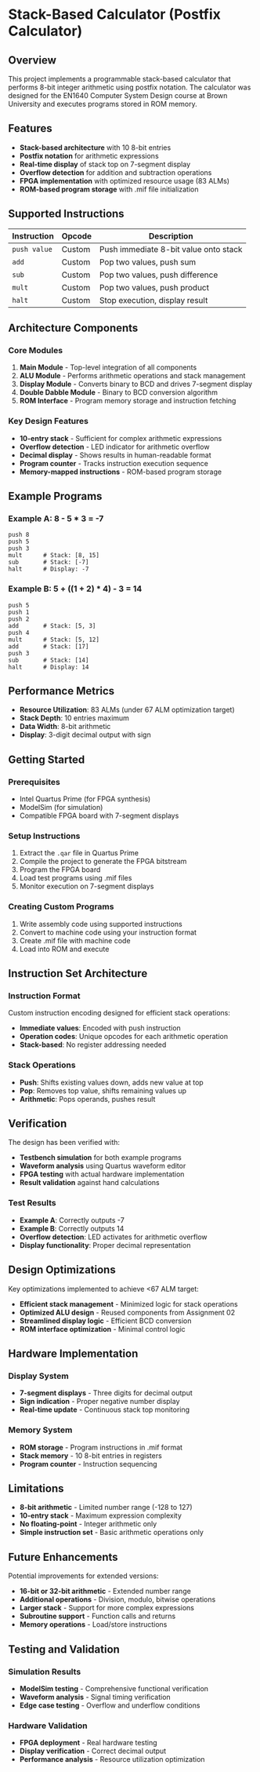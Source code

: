 # Stack-Based Calculator (Postfix Calculator)

## Overview

This project implements a programmable stack-based calculator that performs 8-bit integer arithmetic using postfix notation. The calculator was designed for the EN1640 Computer System Design course at Brown University and executes programs stored in ROM memory.

## Features

- **Stack-based architecture** with 10 8-bit entries
- **Postfix notation** for arithmetic expressions
- **Real-time display** of stack top on 7-segment display
- **Overflow detection** for addition and subtraction operations
- **FPGA implementation** with optimized resource usage (83 ALMs)
- **ROM-based program storage** with .mif file initialization

## Supported Instructions

| Instruction | Opcode | Description |
|-------------|---------|-------------|
| `push value` | Custom | Push immediate 8-bit value onto stack |
| `add` | Custom | Pop two values, push sum |
| `sub` | Custom | Pop two values, push difference |
| `mult` | Custom | Pop two values, push product |
| `halt` | Custom | Stop execution, display result |

## Architecture Components

### Core Modules
1. **Main Module** - Top-level integration of all components
2. **ALU Module** - Performs arithmetic operations and stack management
3. **Display Module** - Converts binary to BCD and drives 7-segment display
4. **Double Dabble Module** - Binary to BCD conversion algorithm
5. **ROM Interface** - Program memory storage and instruction fetching

### Key Design Features
- **10-entry stack** - Sufficient for complex arithmetic expressions
- **Overflow detection** - LED indicator for arithmetic overflow
- **Decimal display** - Shows results in human-readable format
- **Program counter** - Tracks instruction execution sequence
- **Memory-mapped instructions** - ROM-based program storage

## Example Programs

### Example A: 8 - 5 * 3 = -7
```assembly
push 8
push 5
push 3
mult      # Stack: [8, 15]
sub       # Stack: [-7]
halt      # Display: -7
```

### Example B: 5 + ((1 + 2) * 4) - 3 = 14
```assembly
push 5
push 1
push 2
add       # Stack: [5, 3]
push 4
mult      # Stack: [5, 12]
add       # Stack: [17]
push 3
sub       # Stack: [14]
halt      # Display: 14
```

## Performance Metrics

- **Resource Utilization**: 83 ALMs (under 67 ALM optimization target)
- **Stack Depth**: 10 entries maximum
- **Data Width**: 8-bit arithmetic
- **Display**: 3-digit decimal output with sign

## Getting Started

### Prerequisites
- Intel Quartus Prime (for FPGA synthesis)
- ModelSim (for simulation)
- Compatible FPGA board with 7-segment displays

### Setup Instructions
1. Extract the `.qar` file in Quartus Prime
2. Compile the project to generate the FPGA bitstream
3. Program the FPGA board
4. Load test programs using .mif files
5. Monitor execution on 7-segment displays

### Creating Custom Programs
1. Write assembly code using supported instructions
2. Convert to machine code using your instruction format
3. Create .mif file with machine code
4. Load into ROM and execute

## Instruction Set Architecture

### Instruction Format
Custom instruction encoding designed for efficient stack operations:
- **Immediate values**: Encoded with push instruction
- **Operation codes**: Unique opcodes for each arithmetic operation
- **Stack-based**: No register addressing needed

### Stack Operations
- **Push**: Shifts existing values down, adds new value at top
- **Pop**: Removes top value, shifts remaining values up
- **Arithmetic**: Pops operands, pushes result

## Verification

The design has been verified with:
- **Testbench simulation** for both example programs
- **Waveform analysis** using Quartus waveform editor
- **FPGA testing** with actual hardware implementation
- **Result validation** against hand calculations

### Test Results
- **Example A**: Correctly outputs -7
- **Example B**: Correctly outputs 14
- **Overflow detection**: LED activates for arithmetic overflow
- **Display functionality**: Proper decimal representation

## Design Optimizations

Key optimizations implemented to achieve <67 ALM target:
- **Efficient stack management** - Minimized logic for stack operations
- **Optimized ALU design** - Reused components from Assignment 02
- **Streamlined display logic** - Efficient BCD conversion
- **ROM interface optimization** - Minimal control logic

## Hardware Implementation

### Display System
- **7-segment displays** - Three digits for decimal output
- **Sign indication** - Proper negative number display
- **Real-time update** - Continuous stack top monitoring

### Memory System
- **ROM storage** - Program instructions in .mif format
- **Stack memory** - 10 8-bit entries in registers
- **Program counter** - Instruction sequencing

## Limitations

- **8-bit arithmetic** - Limited number range (-128 to 127)
- **10-entry stack** - Maximum expression complexity
- **No floating-point** - Integer arithmetic only
- **Simple instruction set** - Basic arithmetic operations only

## Future Enhancements

Potential improvements for extended versions:
- **16-bit or 32-bit arithmetic** - Extended number range
- **Additional operations** - Division, modulo, bitwise operations
- **Larger stack** - Support for more complex expressions
- **Subroutine support** - Function calls and returns
- **Memory operations** - Load/store instructions

## Testing and Validation

### Simulation Results
- **ModelSim testing** - Comprehensive functional verification
- **Waveform analysis** - Signal timing verification
- **Edge case testing** - Overflow and underflow conditions

### Hardware Validation
- **FPGA deployment** - Real hardware testing
- **Display verification** - Correct decimal output
- **Performance analysis** - Resource utilization optimization
